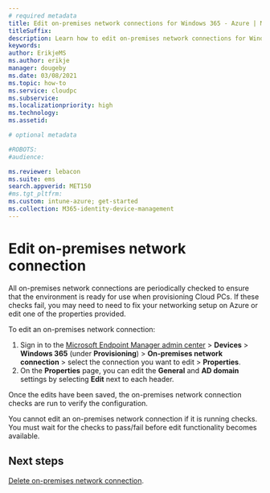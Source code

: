 ```yaml
---
# required metadata
title: Edit on-premises network connections for Windows 365 - Azure | Microsoft Docs
titleSuffix:
description: Learn how to edit on-premises network connections for Windows 365.
keywords:
author: ErikjeMS  
ms.author: erikje
manager: dougeby
ms.date: 03/08/2021
ms.topic: how-to
ms.service: cloudpc
ms.subservice:
ms.localizationpriority: high
ms.technology:
ms.assetid: 

# optional metadata

#ROBOTS:
#audience:

ms.reviewer: lebacon
ms.suite: ems
search.appverid: MET150
#ms.tgt_pltfrm:
ms.custom: intune-azure; get-started
ms.collection: M365-identity-device-management
---
```


# Edit on-premises network connection

All on-premises network connections are periodically checked to ensure that the environment is ready for use when provisioning Cloud PCs. If these checks fail, you may need to need to fix your networking setup on Azure or edit one of the properties provided.

To edit an on-premises network connection:

1. Sign in to the [Microsoft Endpoint Manager admin center](https://endpoint.microsoft.com/) > **Devices** > **Windows 365** (under **Provisioning**) > **On-premises network connection** > select the connection you want to edit > **Properties**.
2. On the **Properties** page, you can edit the **General** and **AD domain** settings by selecting **Edit** next to each header.

Once the edits have been saved, the on-premises network connection checks are run to verify the configuration.

You cannot edit an on-premises network connection if it is running checks. You must wait for the checks to pass/fail before edit functionality becomes available.

<!-- ########################## -->
## Next steps

[Delete on-premises network connection](delete-on-premises-network-connection.md).
